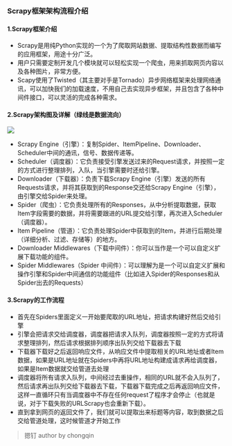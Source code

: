 ### Scrapy框架架构流程介绍
#### 1.Scrapy框架介绍
- Scrapy是用纯Python实现的一个为了爬取网站数据、提取结构性数据而编写的应用框架，用途十分广泛。
- 用户只需要定制开发几个模块就可以轻松实现一个爬虫，用来抓取网页内容以及各种图片，非常方便。
- Scapy使用了Twisted（其主要对手是Tornado）异步网络框架来处理网络通讯，可以加快我们的加载速度，不用自己去实现异步框架，并且包含了各种中间件接口，可以灵活的完成各种需求。
#### 2.Scrapy架构图及详解（绿线是数据流向）

![](./Scrapy架构1.png)

- Scrapy Engine（引擎）：复制Spider、ItemPipeline、Downloader、Scheduler中间的通讯，信号、数据传递等。
- Scheduler（调度器）：它负责接受引擎发送过来的Request请求，并按照一定的方式进行整理排列，入队，当引擎需要时还给引擎。
- Downloader（下载器）：负责下载Scrapy Engine（引擎）发送的所有Requests请求，并将其获取到的Response交还给Scrapy Engine（引擎），由引擎交给Spider来处理。
- Spider（爬虫）：它负责处理所有的Responses，从中分析提取数据，获取Item字段需要的数据，并将需要跟进的URL提交给引擎，再次进入Scheduler（调度器）。
- Item Pipeline（管道）：它负责处理Spider中获取到的Item，并进行后期处理（详细分析、过滤、存储等）的地方。
- Downloader Middlewares（下载中间件）：你可以当作是一个可以自定义扩展下载功能的组件。
- Spider Middlewares（Spider 中间件）：可以理解为是一个可以自定义扩展和操作引擎和Spider中间通信的功能组件（比如进入Spider的Responses和从Spider出去的Requests）

#### 3.Scrapy的工作流程

- 首先在Spiders里面定义一开始要爬取的URL地址，把请求构建好然后交给引擎
- 引擎会把请求交给调度器，调度器把请求入队列，调度器按照一定的方式将请求整理排列，然后请求根据排列顺序出队列交给下载器去下载
- 下载器下载好之后返回响应文件，从响应文件中提取相关的URL地址或者Item数据，如果是URL地址就在Spiders中再将URL地址构建成请求再给调度器，如果是Item数据就交给管道去处理
- 调度器将所有请求入队列，中间经过去重操作，相同的URL就不会入队列了，然后请求再出队列交给下载器去下载，下载器下载完成之后再返回响应文件，这样一直循环只有当调度器中不存在任何request了程序才会停止（也就是说，对于下载失败的URLScrapy也会重新下载）。
- 直到拿到网页的返回文件了，我们就可以提取出来标题等内容，取到数据之后交给管道处理，这时候管道才开始工作

> 摁钉 author by chongqin


